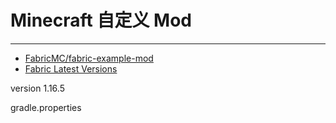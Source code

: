 # Minecraft 自定义 Mod
***

- [FabricMC/fabric-example-mod](https://github.com/FabricMC/fabric-example-mod)
- [Fabric Latest Versions](https://fabricmc.net/versions.html)

version 1.16.5

gradle.properties


